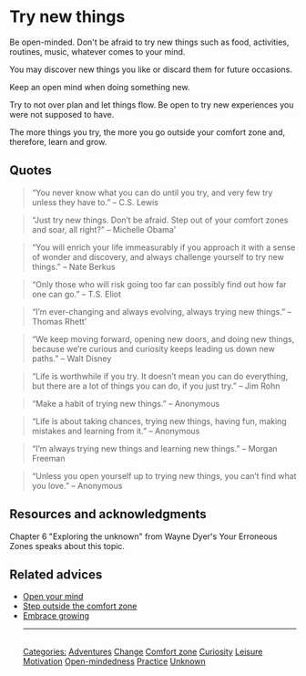 # Try new things

Be open-minded. Don't be afraid to try new things such as food, activities, routines, music, whatever comes to your mind.

You may discover new things you like or discard them for future occasions.

Keep an open mind when doing something new.

Try to not over plan and let things flow. Be open to try new experiences you were not supposed to have.

The more things you try, the more you go outside your comfort zone and, therefore, learn and grow.

## Quotes

> “You never know what you can do until you try, and very few try unless they have to.” – C.S. Lewis

> “Just try new things. Don’t be afraid. Step out of your comfort zones and soar, all right?” – Michelle Obama'

> “You will enrich your life immeasurably if you approach it with a sense of wonder and discovery, and always challenge yourself to try new things.” – Nate Berkus

> “Only those who will risk going too far can possibly find out how far one can go.” – T.S. Eliot

> “I’m ever-changing and always evolving, always trying new things.” – Thomas Rhett'

> “We keep moving forward, opening new doors, and doing new things, because we’re curious and curiosity keeps leading us down new paths.” – Walt Disney

> “Life is worthwhile if you try. It doesn’t mean you can do everything, but there are a lot of things you can do, if you just try.” – Jim Rohn

> “Make a habit of trying new things.” – Anonymous

> “Life is about taking chances, trying new things, having fun, making mistakes and learning from it.” – Anonymous

> “I’m always trying new things and learning new things.” – Morgan Freeman

> “Unless you open yourself up to trying new things, you can’t find what you love.” – Anonymous

## Resources and acknowledgments

Chapter 6 "Exploring the unknown" from Wayne Dyer's Your Erroneous Zones speaks about this topic.

## Related advices

- [Open your mind](Open%20your%20mind/index.md)
- [Step outside the comfort zone](Step%20outside%20the%20comfort%20zone/index.md)
- [Embrace growing](Embrace%20growing/index.md)<hr/><br/>[Categories:](Categories/index.md) [Adventures](Categories/Adventures.md) [Change](Categories/Change.md) [Comfort zone](Categories/Comfort%20zone.md) [Curiosity](Categories/Curiosity.md) [Leisure](Categories/Leisure.md) [Motivation](Categories/Motivation.md) [Open-mindedness](Categories/Open-mindedness.md) [Practice](Categories/Practice.md) [Unknown](Categories/Unknown.md)